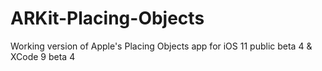 # ARKit-Placing-Objects
Working version of Apple's Placing Objects app for iOS 11 public beta 4 &amp; XCode 9 beta 4
